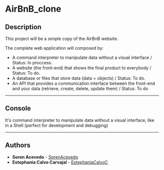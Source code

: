 # AirBnB_clone

## Description

This project will be a simple copy of the AirBnB website.

The complete web application will composed by:

* A command interpreter to manipulate data without a visual interface / Status: In proccess.
* A website (the front-end) that shows the final product to everybody / Status: To do.
* A database or files that store data (data = objects) / Status: To do.
* An API that provides a communication interface between the front-end and your data (retrieve, create, delete, update them) / Status: To do

---

## Console
It's command interpreter to manipulate data without a visual interface, like in a Shell (perfect for development and debugging)
<!--
### Examples
-->
---

## Authors

* **Soren Acevedo** - [SorenAcevedo](https://github.com/SorenAcevedo)
* **Estephania Calvo Carvajal** - [EstephaniaCalvoC](https://github.com/EstephaniaCalvoC)
